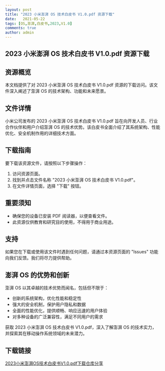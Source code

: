 ```yaml
---
layout: post
title: "2023 小米澎湃 OS 技术白皮书 V1.0.pdf 资源下载"
date:   2021-05-22
tags: [OS,澎湃,白皮书,2023,V1.0]
comments: true
author: admin
---
```

## 2023 小米澎湃 OS 技术白皮书 V1.0.pdf 资源下载

## 资源概览

本文档提供了对 2023 小米澎湃 OS 技术白皮书 V1.0.pdf 资源的下载访问。该文件深入阐述了澎湃 OS 的技术架构、功能和未来愿景。

## 文件详情

小米公司发布的 2023 小米澎湃 OS 技术白皮书 V1.0.pdf 旨在向开发人员、行业合作伙伴和用户介绍澎湃 OS 的技术优势。该白皮书全面介绍了其系统架构、性能优化、安全机制作用的详细技术方面。

## 下载指南

要下载该资源文件，请按照以下步骤操作：

1. 访问资源页面。
2. 找到并点击文件名称 "2023 小米澎湃 OS 技术白皮书 V1.0.pdf"。
3. 在文件详情页面，选择 "下载" 按钮。

## 重要须知

* 确保您的设备已安装 PDF 阅读器，以便查看文件。
* 此资源仅供教育和研究目的使用，不得用于商业用途。

## 支持

如果您在下载或使用该文件时遇到任何问题，请通过本资源页面的 "Issues" 功能向我们反馈。我们将尽力提供帮助。

## 澎湃 OS 的优势和创新

澎湃 OS 以其卓越的技术优势而闻名，包括但不限于：

* 创新的系统架构，优化性能和稳定性
* 强大的安全机制，保护用户隐私和数据
* 全面的性能优化，提供顺畅、响应迅速的用户体验
* 对多种设备的广泛兼容性，满足不同用户的需求

获取 2023 小米澎湃 OS 技术白皮书 V1.0.pdf，深入了解澎湃 OS 的技术实力，并探索其在移动操作系统领域的未来潜力。

## 下载链接

[2023小米澎湃OS技术白皮书V1.0.pdf下载仓库分享](https://pan.quark.cn/s/332b90c740c8)
